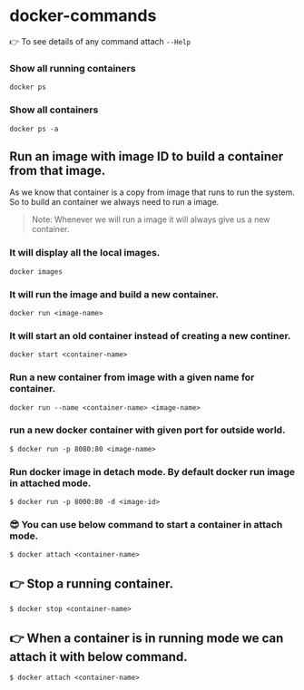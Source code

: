 # docker-commands

👉 To see details of any command attach ` --Help `

### Show all running containers
```
docker ps 
```

### Show all containers
```
docker ps -a
```


## Run an image with image ID to build a container from that image.
As we know that container is a copy from image that runs to run the system. So to build an container we always need to run a image. 

> Note: Whenever we will run a image it will always give us a new container.

### It will display all the local images.
```
docker images
```

### It will run the image and build a new container.
```
docker run <image-name>
```

### It will start an old container instead of creating a new continer.
```
docker start <container-name>
```


### Run a new container from image with a given name for container.
```
docker run --name <container-name> <image-name>
```

### run a new docker container with given port for outside world.
```
$ docker run -p 8080:80 <image-name>
```

### Run docker image in detach mode. By default docker run image in attached mode.
```
$ docker run -p 8000:80 -d <image-id>
```
### 😎 You can use below command to start a container in attach mode.
```
$ docker attach <container-name>
```

## 👉 Stop a running container.
```
$ docker stop <container-name>
```

## 👉 When a container is in running mode we can attach it with below command.
```
$ docker attach <container-name>
```
